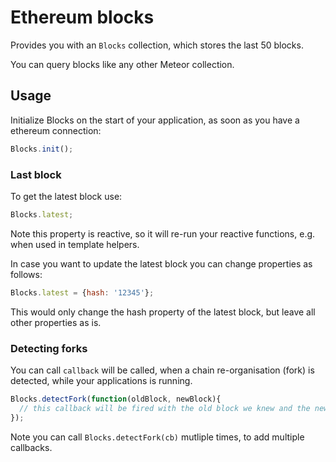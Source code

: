 # Ethereum blocks

Provides you with an `Blocks` collection, which stores the last 50 blocks.

You can query blocks like any other Meteor collection.

## Usage

Initialize Blocks on the start of your application, as soon as you have a ethereum connection:

```js
Blocks.init();
```

### Last block

To get the latest block use:

```js
Blocks.latest;
```

Note this property is reactive, so it will re-run your reactive functions, e.g. when used in template helpers.

In case you want to update the latest block you can change properties as follows:

```js
Blocks.latest = {hash: '12345'};
```

This would only change the hash property of the latest block, but leave all other properties as is.

### Detecting forks

You can call `callback` will be called, when a chain re-organisation (fork) is detected, while your applications is running.

```js
Blocks.detectFork(function(oldBlock, newBlock){
  // this callback will be fired with the old block we knew and the new block.
});
```

Note you can call `Blocks.detectFork(cb)` mutliple times, to add multiple callbacks.